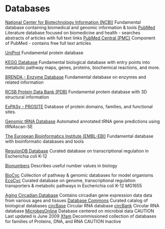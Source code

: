 # Databases
[National Center for Biotechnology Information (NCBI)](https://www.ncbi.nlm.nih.gov/) Fundamental database containing biomedical and genomic information & tools
    [PubMed](https://pubmed.ncbi.nlm.nih.gov/) Literature database focused on biomedicine and health - searches abstracts of articles with full text links
    [PubMed Central (PMC)](https://www.ncbi.nlm.nih.gov/pmc/) Component of PubMed - contains free full text articles

[UniProt](https://www.uniprot.org/) Fundamental protein database

[KEGG Database](https://www.genome.jp/kegg/) Fundamental biological database with entry points into metabolic pathway maps, genes, proteins, biochemical reactions, and more.

[BRENDA - Enzyme Database](https://www.brenda-enzymes.org/) Fundamental database on enzymes and related information

[RCSB Protein Data Bank (PDB)](https://www.rcsb.org/) Fundamental protein database with 3D structural information

[ExPASy - PROSITE](https://prosite.expasy.org/) Database of protein domains, families, and functional sites.

[Genomic tRNA Database](http://lowelab.ucsc.edu/GtRNAdb/) Automated annotated tRNA gene predictions using tRNAscan-SE

[The European Bioinformatics Institute (EMBL-EBI)](https://www.ebi.ac.uk/) Fundamental database with bioinformatic databases and tools

[RegulonDB Database](https://regulondb.ccg.unam.mx/ ) Curated database on transcriptional regulation in Escherichia coli K-12

[Bionumbers](https://bionumbers.hms.harvard.edu/search.aspx) Describes useful number values in biology

[BioCyc](https://biocyc.org) Collection of pathway & genomic databases for model organisms
    [EcoCyc](https://ecocyc.org/) Curated database on genome, transcriptional regulation transporters & metabolic pathways in Escherichia coli K-12 MG1655

[Aging Circadian Database](https://circaage.shinyapps.io/circaage/) Contains circadian gene expression data data from various ages and tissues
[Database Commons](https://ngdc.cncb.ac.cn/databasecommons/) Curated catalog of biological databases
[circBase](http://www.circbase.org/) Circular RNA database
[circBank](http://www.circbank.cn/index.html ) Circular RNA database
[MicrobesOnline](http://www.microbesonline.org/ ) Database centered on microbial data CAUTION Last updated is June 2009
[Xfam](http://xfam.org/ ) Decommissioned collection of databases for families of Proteins, DNA, and RNA CAUTION Inactive
